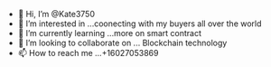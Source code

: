 - 👋 Hi, I’m @Kate3750
- 👀 I’m interested in ...coonecting with my buyers all over the world
- 🌱 I’m currently learning ...more on smart contract 
- 💞️ I’m looking to collaborate on ... Blockchain technology 
- 📫 How to reach me ...+16027053869

<!---
Kate3750/Kate3750 is a ✨ special ✨ repository because its `README.md` (this file) appears on your GitHub profile.
You can click the Preview link to take a look at your changes.
--->

